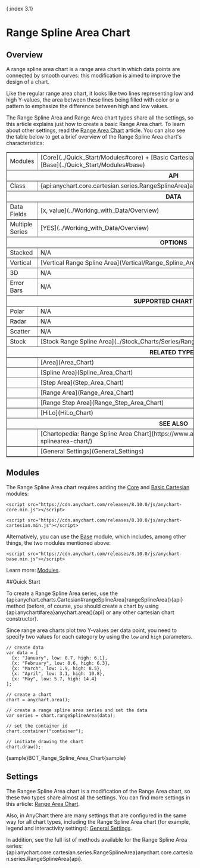 {:index 3.1}
# Range Spline Area Chart

## Overview

A range spline area chart is a range area chart in which data points are connected by smooth curves: this modification is aimed to improve the design of a chart.

Like the regular range area chart, it looks like two lines representing low and high Y-values, the area between these lines being filled with color or a pattern to emphasize the difference between high and low values.

The Range Spline Area and Range Area chart types share all the settings, so this article explains just how to create a basic Range Area chart. To learn about other settings, read the [Range Area Chart](Range_Area_Chart) article. You can also see the table below to get a brief overview of the Range Spline Area chart's characteristics:

<table border="1" class="seriesTABLE">
<tr><td>Modules</td><td>[Core](../Quick_Start/Modules#core) + [Basic Cartesian](../Quick_Start/Modules#basic_cartesian) / [Base](../Quick_Start/Modules#base)</td></tr>
<tr><th colspan=2>API</th></tr>
<tr><td>Class</td><td>{api:anychart.core.cartesian.series.RangeSplineArea}anychart.core.cartesian.series.RangeSplineArea{api}</td></tr>
<tr><th colspan=2>DATA</th></tr>
<tr><td>Data Fields</td><td>[x, value](../Working_with_Data/Overview)</td></tr>
<tr><td>Multiple Series</td><td>[YES](../Working_with_Data/Overview)</td></tr>
<tr><th colspan=2>OPTIONS</th></tr>
<tr><td>Stacked</td><td>N/A</td></tr>
<tr><td>Vertical</td><td>[Vertical Range Spline Area](Vertical/Range_Spline_Area_Chart)</td></tr>
<tr><td>3D</td><td>N/A</td></tr>
<tr><td>Error Bars</td><td>N/A</td></tr>
<tr><th colspan=2>SUPPORTED CHART PLOTS</th></tr>
<tr><td>Polar</td><td>N/A</td></tr>
<tr><td>Radar</td><td>N/A</td></tr>
<tr><td>Scatter</td><td>N/A</td></tr>
<tr><td>Stock</td><td>[Stock Range Spline Area](../Stock_Charts/Series/Range_Spline_Area)</td></tr>
<tr><th colspan=2>RELATED TYPES</th></tr>
<tr><td></td><td>[Area](Area_Chart)</td></tr>
<tr><td></td><td>[Spline Area](Spline_Area_Chart)</td></tr>
<tr><td></td><td>[Step Area](Step_Area_Chart)</td></tr>
<tr><td></td><td>[Range Area](Range_Area_Chart)</td></tr>
<tr><td></td><td>[Range Step Area](Range_Step_Area_Chart)</td></tr>
<tr><td></td><td>[HiLo](HiLo_Chart)</td></tr>
<tr><th colspan=2>SEE ALSO</th></tr>
<tr><td></td><td>[Chartopedia: Range Spline Area Chart](https://www.anychart.com/chartopedia/chart-types/range-splinearea-chart/)</td></tr>
<tr><td></td><td>[General Settings](General_Settings)</td></tr>
</table>

## Modules

The Range Spline Area chart requires adding the [Core](../Quick_Start/Modules#core) and [Basic Cartesian](../Quick_Start/Modules#basic_cartesian) modules:

```
<script src="https://cdn.anychart.com/releases/8.10.0/js/anychart-core.min.js"></script>
```

```
<script src="https://cdn.anychart.com/releases/8.10.0/js/anychart-cartesian.min.js"></script>
```

Alternatively, you can use the [Base](../Quick_Start/Modules#base) module, which includes, among other things, the two modules mentioned above: 

```
<script src="https://cdn.anychart.com/releases/8.10.0/js/anychart-base.min.js"></script>
```

Learn more: [Modules](../Quick_Start/Modules).

##Quick Start

To create a Range Spline Area series, use the {api:anychart.charts.Cartesian#rangeSplineArea}rangeSplineArea(){api} method (before, of course, you should create a chart by using {api:anychart#area}anychart.area(){api} or any other cartesian chart constructor).

Since range area charts plot two Y-values per data point, you need to specify two values for each category by using the `low` and `high` parameters. 

```
// create data
var data = [
  {x: "January", low: 0.7, high: 6.1},
  {x: "February", low: 0.6, high: 6.3},
  {x: "March", low: 1.9, high: 8.5},
  {x: "April", low: 3.1, high: 10.8},
  {x: "May", low: 5.7, high: 14.4}
];

// create a chart
chart = anychart.area();

// create a range spline area series and set the data
var series = chart.rangeSplineArea(data);

// set the container id
chart.container("container");

// initiate drawing the chart
chart.draw();
```

{sample}BCT\_Range\_Spline\_Area\_Chart{sample}

## Settings

The Rangee Spline Area chart is a modification of the Range Area chart, so these two types share almost all the settings. You can find more settings in this article: [Range Area Chart](Range_Area_Chart).

Also, in AnyChart there are many settings that are configured in the same way for all chart types, including the Range Spline Area chart (for example, legend and interactivity settings): [General Settings](General_Settings).

In addition, see the full list of methods available for the Range Spline Area series: {api:anychart.core.cartesian.series.RangeSplineArea}anychart.core.cartesian.series.RangeSplineArea{api}.